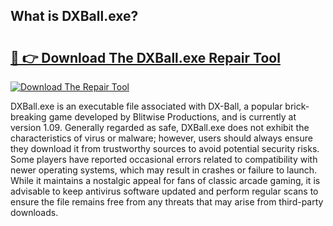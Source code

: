 ## What is DXBall.exe? 

# <h2><a href="https://exedetect.com/download.php?DXBall.exe">🔗 👉 Download The DXBall.exe Repair Tool</a></h2>

[![Download The Repair Tool](https://exedetect.com/download-button.jpg)](https://exedetect.com/download.php?DXBall.exe)

DXBall.exe is an executable file associated with DX-Ball, a popular brick-breaking game developed by Blitwise Productions, and is currently at version 1.09. Generally regarded as safe, DXBall.exe does not exhibit the characteristics of virus or malware; however, users should always ensure they download it from trustworthy sources to avoid potential security risks. Some players have reported occasional errors related to compatibility with newer operating systems, which may result in crashes or failure to launch. While it maintains a nostalgic appeal for fans of classic arcade gaming, it is advisable to keep antivirus software updated and perform regular scans to ensure the file remains free from any threats that may arise from third-party downloads.